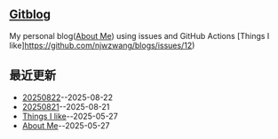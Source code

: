 ## [Gitblog](https://github.com/njwzwang/blogs)
My personal blog([About Me](https://github.com/njwzwang/blogs/issues/11)) using issues and GitHub Actions
[Things I like]https://github.com/njwzwang/blogs/issues/12)

## 最近更新
- [20250822](https://github.com/njwzwang/blogs/issues/14)--2025-08-22
- [20250821](https://github.com/njwzwang/blogs/issues/13)--2025-08-21
- [Things I like](https://github.com/njwzwang/blogs/issues/12)--2025-05-27
- [About Me](https://github.com/njwzwang/blogs/issues/11)--2025-05-27
